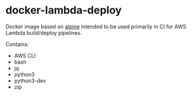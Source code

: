 # docker-lambda-deploy
Docker image based on [alpine](https://hub.docker.com/_/alpine) intended to be used primarily in CI for AWS Lambda build/deploy pipelines.

Contains:
- AWS CLI
- bash
- jq
- python3
- python3-dev
- zip
